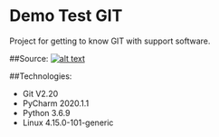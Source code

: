 # Demo Test GIT
Project for getting to know GIT with support software.

##Source:
[![alt text](https://con.jaktestowac.pl/wp-content/uploads/brand/jaktestowac_small.png)](https://jaktestowac.pl/git-dla-testerow)

##Technologies:
-  Git V2.20
-  PyCharm 2020.1.1
-  Python 3.6.9
-  Linux 4.15.0-101-generic
 